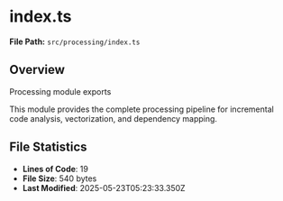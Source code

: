 # index.ts

**File Path:** `src/processing/index.ts`

## Overview

Processing module exports

This module provides the complete processing pipeline for incremental
code analysis, vectorization, and dependency mapping.

## File Statistics

- **Lines of Code**: 19
- **File Size**: 540 bytes
- **Last Modified**: 2025-05-23T05:23:33.350Z


